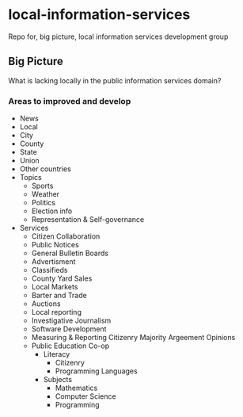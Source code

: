 # local-information-services
Repo for, big picture, local information services development group

## Big Picture
What is lacking locally in the public information services domain?

### Areas to improved and develop
*  News
  *  Local
  *  City
  *  County
  *  State
  *  Union
  *  Other countries
* Topics
  *  Sports
  *  Weather
  *  Politics
  *  Election info
  *  Representation & Self-governance 
* Services
  *  Citizen Collaboration
  *  Public Notices 
  *  General Bulletin Boards
  *  Advertisment
  *  Classifieds
  *  County Yard Sales
  *  Local Markets
  *  Barter and Trade
  *  Auctions
  *  Local reporting
  *  Investigative Journalism
  *  Software Development
  *  Measuring & Reporting Citizenry Majority Argeement Opinions
  *  Public Education Co-op
     -  Literacy 
        *  Citizenry
        *  Programming Languages
     -  Subjects
        *  Mathematics
        *  Computer Science
        *  Programming  

